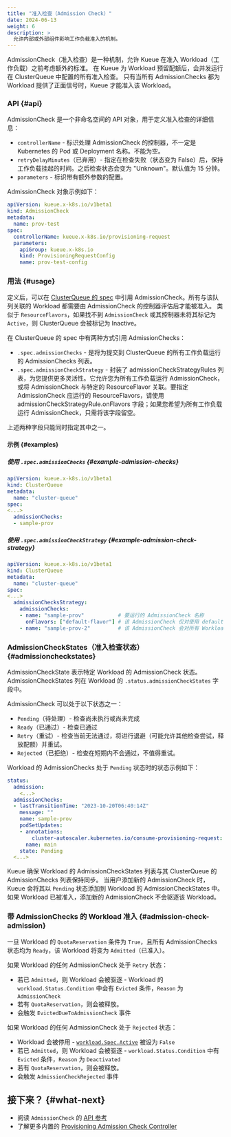 ```yaml
---
title: "准入检查（Admission Check）"
date: 2024-06-13
weight: 6
description: >
  允许内部或外部组件影响工作负载准入的机制。
---
```


AdmissionCheck（准入检查）是一种机制，允许 Kueue 在准入 Workload（工作负载）之前考虑额外的标准。
在 Kueue 为 Workload 预留配额后，会并发运行在 ClusterQueue 中配置的所有准入检查。
只有当所有 AdmissionChecks 都为 Workload 提供了正面信号时，Kueue 才能准入该 Workload。

### API {#api}

AdmissionCheck 是一个非命名空间的 API 对象，用于定义准入检查的详细信息：

- `controllerName` - 标识处理 AdmissionCheck 的控制器，不一定是 Kubernetes 的 Pod 或 Deployment 名称。不能为空。
- `retryDelayMinutes`（已弃用）- 指定在检查失败（状态变为 False）后，保持工作负载挂起的时间。之后检查状态会变为 "Unknown"。默认值为 15 分钟。
- `parameters` - 标识带有额外参数的配置。

AdmissionCheck 对象示例如下：
```yaml
apiVersion: kueue.x-k8s.io/v1beta1
kind: AdmissionCheck
metadata:
  name: prov-test
spec:
  controllerName: kueue.x-k8s.io/provisioning-request
  parameters:
    apiGroup: kueue.x-k8s.io
    kind: ProvisioningRequestConfig
    name: prov-test-config
```

### 用法 {#usage}

定义后，可以在 [ClusterQueue 的 spec](/docs/concepts/cluster_queue) 中引用 AdmissionCheck。所有与该队列关联的 Workload 都需要由 AdmissionCheck 的控制器评估后才能被准入。
类似于 `ResourceFlavors`，如果找不到 `AdmissionCheck` 或其控制器未将其标记为 `Active`，则 ClusterQueue 会被标记为 Inactive。

在 ClusterQueue 的 spec 中有两种方式引用 AdmissionChecks：

- `.spec.admissionChecks` - 是将为提交到 ClusterQueue 的所有工作负载运行的 AdmissionChecks 列表。
- `.spec.admissionCheckStrategy` - 封装了 admissionCheckStrategyRules 列表，为您提供更多灵活性。它允许您为所有工作负载运行 AdmissionCheck，或将 AdmissionCheck 与特定的 ResourceFlavor 关联。要指定 AdmissionCheck 应运行的 ResourceFlavors，请使用 admissionCheckStrategyRule.onFlavors 字段；如果您希望为所有工作负载运行 AdmissionCheck，只需将该字段留空。

上述两种字段只能同时指定其中之一。

#### 示例 {#examples}

##### 使用 `.spec.admissionChecks` {#example-admission-checks}

```yaml
apiVersion: kueue.x-k8s.io/v1beta1
kind: ClusterQueue
metadata:
  name: "cluster-queue"
spec:
<...>
  admissionChecks:
  - sample-prov
```

##### 使用 `.spec.admissionCheckStrategy` {#example-admission-check-strategy} 

```yaml
apiVersion: kueue.x-k8s.io/v1beta1
kind: ClusterQueue
metadata:
  name: "cluster-queue"
spec:
<...>
  admissionChecksStrategy:
    admissionChecks:
    - name: "sample-prov"           # 要运行的 AdmissionCheck 名称
      onFlavors: ["default-flavor"] # 该 AdmissionCheck 仅对使用 default-flavor 的 Workload 运行
    - name: "sample-prov-2"         # 该 AdmissionCheck 会对所有 Workload 运行，无论使用何种 ResourceFlavor
```


### AdmissionCheckStates（准入检查状态） {#admissioncheckstates}

AdmissionCheckState 表示特定 Workload 的 AdmissionCheck 状态。
AdmissionCheckStates 列在 Workload 的 `.status.admissionCheckStates` 字段中。

AdmissionCheck 可以处于以下状态之一：
- `Pending`（待处理）- 检查尚未执行或尚未完成
- `Ready`（已通过）- 检查已通过
- `Retry`（重试）- 检查当前无法通过，将进行退避（可能允许其他检查尝试，释放配额）并重试。
- `Rejected`（已拒绝）- 检查在短期内不会通过，不值得重试。

Workload 的 AdmissionChecks 处于 `Pending` 状态时的状态示例如下：
```yaml
status:
  admission:
    <...>
  admissionChecks:
  - lastTransitionTime: "2023-10-20T06:40:14Z"
    message: ""
    name: sample-prov
    podSetUpdates:
    - annotations:
        cluster-autoscaler.kubernetes.io/consume-provisioning-request: job-prov-job-9815b-sample-prov
      name: main
    state: Pending
  <...>
```

Kueue 确保 Workload 的 AdmissionCheckStates 列表与其 ClusterQueue 的 AdmissionChecks 列表保持同步。
当用户添加新的 AdmissionCheck 时，Kueue 会将其以 `Pending` 状态添加到 Workload 的 AdmissionCheckStates 中。
如果 Workload 已被准入，添加新的 AdmissionCheck 不会驱逐该 Workload。

### 带 AdmissionChecks 的 Workload 准入 {#admission-check-admission}

一旦 Workload 的 `QuotaReservation` 条件为 `True`，且所有 AdmissionChecks 状态均为 `Ready`，该 Workload 将变为 `Admitted`（已准入）。

如果 Workload 的任何 AdmissionCheck 处于 `Retry` 状态：
  - 若已 `Admitted`，则 Workload 会被驱逐 - Workload 的 `workload.Status.Condition` 中会有 `Evicted` 条件，`Reason` 为 `AdmissionCheck`
  - 若有 `QuotaReservation`，则会被释放。
  - 会触发 `EvictedDueToAdmissionCheck` 事件

如果 Workload 的任何 AdmissionCheck 处于 `Rejected` 状态：
  - Workload 会被停用 - [`workload.Spec.Active`](docs/concepts/workload/#active) 被设为 `False`
  - 若已 `Admitted`，则 Workload 会被驱逐 - `workload.Status.Condition` 中有 `Evicted` 条件，`Reason` 为 `Deactivated`
  - 若有 `QuotaReservation`，则会被释放。
  - 会触发 `AdmissionCheckRejected` 事件

## 接下来？ {#what-next}

- 阅读 `AdmissionCheck` 的 [API 参考](/docs/reference/kueue.v1beta1/#kueue-x-k8s-io-v1beta1-AdmissionCheck)
- 了解更多内置的 [Provisioning Admission Check Controller](/docs/admission-check-controllers/provisioning)
